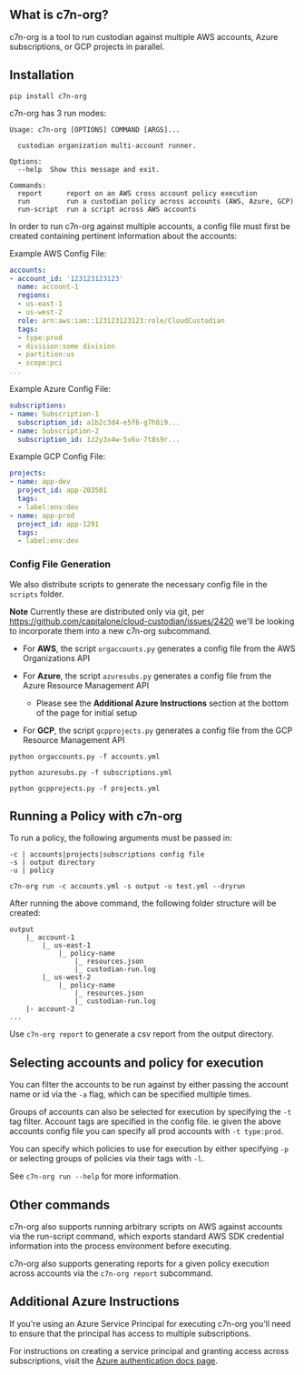 ## What is c7n-org?

c7n-org is a tool to run custodian against multiple AWS accounts,
Azure subscriptions, or GCP projects in parallel.

## Installation

```shell
pip install c7n-org
```

c7n-org has 3 run modes:

```shell
Usage: c7n-org [OPTIONS] COMMAND [ARGS]...

  custodian organization multi-account runner.

Options:
  --help  Show this message and exit.

Commands:
  report      report on an AWS cross account policy execution
  run         run a custodian policy across accounts (AWS, Azure, GCP)
  run-script  run a script across AWS accounts
```

In order to run c7n-org against multiple accounts, a config file must
first be created containing pertinent information about the accounts:


Example AWS Config File:

```yaml
accounts:
- account_id: '123123123123'
  name: account-1
  regions:
  - us-east-1
  - us-west-2
  role: arn:aws:iam::123123123123:role/CloudCustodian
  tags:
  - type:prod
  - division:some division
  - partition:us
  - scope:pci
...
```

Example Azure Config File:

```yaml
subscriptions:
- name: Subscription-1
  subscription_id: a1b2c3d4-e5f6-g7h8i9...
- name: Subscription-2
  subscription_id: 1z2y3x4w-5v6u-7t8s9r...
```

Example GCP Config File:

```yaml
projects:
- name: app-dev
  project_id: app-203501
  tags:
  - label:env:dev  
- name: app-prod
  project_id: app-1291
  tags:
  - label:env:dev

```

### Config File Generation

We also distribute scripts to generate the necessary config file in the `scripts` folder.

**Note** Currently these are distributed only via git, per
https://github.com/capitalone/cloud-custodian/issues/2420 we'll
be looking to incorporate them into a new c7n-org subcommand.

- For **AWS**, the script `orgaccounts.py` generates a config file
  from the AWS Organizations API

- For **Azure**, the script `azuresubs.py` generates a config file
  from the Azure Resource Management API

    - Please see the **Additional Azure Instructions** section at the
      bottom of the page for initial setup

- For **GCP**, the script `gcpprojects.py` generates a config file from
  the GCP Resource Management API


```shell
python orgaccounts.py -f accounts.yml
```
```shell
python azuresubs.py -f subscriptions.yml
```
```shell
python gcpprojects.py -f projects.yml
```

## Running a Policy with c7n-org

To run a policy, the following arguments must be passed in:

```shell
-c | accounts|projects|subscriptions config file
-s | output directory
-u | policy
```


```shell
c7n-org run -c accounts.yml -s output -u test.yml --dryrun
```

After running the above command, the following folder structure will be created:

```
output
    |_ account-1
        |_ us-east-1
            |_ policy-name
                |_ resources.json
                |_ custodian-run.log
        |_ us-west-2
            |_ policy-name
                |_ resources.json
                |_ custodian-run.log
    |- account-2
...
```

Use `c7n-org report` to generate a csv report from the output directory.

## Selecting accounts and policy for execution

You can filter the accounts to be run against by either passing the
account name or id via the `-a` flag, which can be specified multiple
times.

Groups of accounts can also be selected for execution by specifying
the `-t` tag filter.  Account tags are specified in the config
file. ie given the above accounts config file you can specify all prod
accounts with `-t type:prod`.

You can specify which policies to use for execution by either
specifying `-p` or selecting groups of policies via their tags with
`-l`.


See `c7n-org run --help` for more information.

## Other commands

c7n-org also supports running arbitrary scripts on AWS against
accounts via the run-script command, which exports standard AWS SDK
credential information into the process environment before executing.

c7n-org also supports generating reports for a given policy execution
across accounts via the `c7n-org report` subcommand.

## Additional Azure Instructions

If you're using an Azure Service Principal for executing c7n-org
you'll need to ensure that the principal has access to multiple
subscriptions.

For instructions on creating a service principal and granting access
across subscriptions, visit the [Azure authentication docs
page](http://capitalone.github.io/cloud-custodian/docs/azure/authentication.html).

